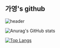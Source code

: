 ## 가영's github
![header](https://capsule-render.vercel.app/api?type=waving&color=auto&height=300&section=header&text=welcome%to%my%github&fontSize=50)

![Anurag's GitHub stats](https://github-readme-stats.vercel.app/api?username=fe6ruar2y&show_icons=true&theme=flag-india)

[![Top Langs](https://github-readme-stats.vercel.app/api/top-langs/?username=fe6ruar2y&layout=compact)](https://github.com/anuraghazra/github-readme-stats)

<!--
**fe6ruar2y/fe6ruar2y** is a ✨ _special_ ✨ repository because its `README.md` (this file) appears on your GitHub profile.

Here are some ideas to get you started:

- 🔭 I’m currently working on ...
- 🌱 I’m currently learning ...
- 👯 I’m looking to collaborate on ...
- 🤔 I’m looking for help with ...
- 💬 Ask me about ...
- 📫 How to reach me: ...
- 😄 Pronouns: ...
- ⚡ Fun fact: ...
-->
